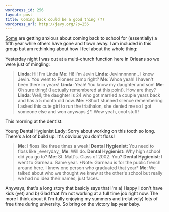 ```yaml
--- 
wordpress_id: 256
layout: post
title: Coming back could be a good thing (?)
wordpress_url: http://jevy.org/?p=256
---
```

<a href="http://blameitonthedlu.blogspot.com/2006/04/being-old-gaurd.html">Some</a> are getting anxious about coming back to school for (essentially) a fifth year while others have gone and flown away.  I am included in this group but am rethinking about how I feel about the whole thing:

Yesterday night I was out at a multi-church function here in Orleans so we were just of mingling:
<blockquote><strong>Linda</strong>: Hi!  I'm Linda
<strong>Me</strong>: Hi!  I'm Jevin
<strong>Linda</strong>:  Jevinnnnnnn.. I know Jevin.  You went to Pioneer camp right?
<strong>Me</strong>: Whoa yeah!  I haven't been there in years!
<strong>Linda</strong>: Yeah!  You know my daughter and son!
<strong>Me</strong>: Oh sure thing!  (I actually remembered at this point).  How are they?
<strong> Linda</strong>:  Well, the daughter is 24 who got married a couple years back and has a 5 month old now.
<strong> Me</strong>: *Short stunned silence remembering I asked this cute girl to run the triathalon, she denied me so I got someone else and won anyways ;)*.  Wow yeah, cool stuff!</blockquote>
This morning at the dentist:

Young Dental Hygienist Lady:  Sorry about working on this tooth so long.  There's a lot of build up.  It's obvious you don't floss!
<blockquote><strong>Me</strong>:  I floss like three times a week!
<strong>Dental Hygienist: </strong>You need to floss like _everyday_
<strong>Me</strong>:  Will do.
<strong>Dental Hygienist: </strong>Why high school did you go to?
<strong>Me</strong>: St. Matt's.  Class of 2002.  You?
<strong>Dental Hygienist</strong>:<strong> </strong> I went to Garneau.  Same year.  *Note: Garneau is for the public french around here.  I know one person who graduated that year*
<strong>Me</strong>: We talked about who we thought we knew at the other's school but really we had no idea their names, just faces.</blockquote>
Anyways, that's a long story that basicly says that I'm a) Happy I don't have kids (yet) and b) Glad that I'm not working at a full time job right now.  The more I think about it I'm fully enjoying my summers and (relatively) lots of free time during university.  So bring on the victory lap year baby.

